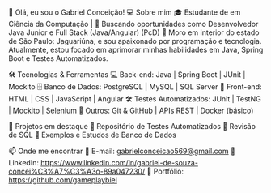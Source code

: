 👋 Olá, eu sou o Gabriel Conceição!
💻 Sobre mim
🎓 Estudante de em Ciência da Computação | 🚀 Buscando oportunidades como Desenvolvedor Java Junior e Full Stack (Java/Angular) (PcD)
📌 Moro em interior do estado de São Paulo: Jaguariúna,  e sou apaixonado por programação e tecnologia. Atualmente, estou focado em aprimorar minhas habilidades em Java, Spring Boot e Testes Automatizados.

🛠️ Tecnologias & Ferramentas
💻 Back-end: Java | Spring Boot | JUnit | Mockito
🗄️ Banco de Dados: PostgreSQL | MySQL | SQL Server
🎨 Front-end: HTML | CSS | JavaScript | Angular
🛠️ Testes Automatizados: JUnit | TestNG | Mockito | Selenium
🚀 Outros: Git & GitHub | APIs REST | Docker (básico)

📌 Projetos em destaque
🔹 Repositório de Testes Automatizados
🔹 Revisão de SQL
🔹 Exemplos e Estudos de Banco de Dados

📫 Onde me encontrar
📧 E-mail: gabrielconceicao569@gmail.com
💼 LinkedIn: https://www.linkedin.com/in/gabriel-de-souza-concei%C3%A7%C3%A3o-89a047230/
📂 Portfólio: https://github.com/gameplaybiel
